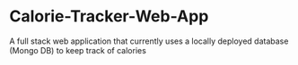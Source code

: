 # Calorie-Tracker-Web-App
A full stack web application that currently uses a locally deployed database (Mongo DB) to keep track of calories
